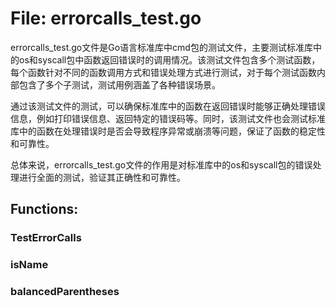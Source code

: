 # File: errorcalls_test.go

errorcalls_test.go文件是Go语言标准库中cmd包的测试文件，主要测试标准库中的os和syscall包中函数返回错误时的调用情况。该测试文件包含多个测试函数，每个函数针对不同的函数调用方式和错误处理方式进行测试，对于每个测试函数内部包含了多个子测试，测试用例涵盖了各种错误场景。

通过该测试文件的测试，可以确保标准库中的函数在返回错误时能够正确处理错误信息，例如打印错误信息、返回特定的错误码等。同时，该测试文件也会测试标准库中的函数在处理错误时是否会导致程序异常或崩溃等问题，保证了函数的稳定性和可靠性。

总体来说，errorcalls_test.go文件的作用是对标准库中的os和syscall包的错误处理进行全面的测试，验证其正确性和可靠性。

## Functions:

### TestErrorCalls





### isName





### balancedParentheses





